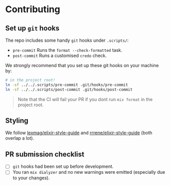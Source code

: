 # Contributing

## Set up `git` hooks

The repo includes some handy `git` hooks under `.scripts/`:

* `pre-commit` Runs the `format --check-formatted` task.
* `post-commit` Runs a customised `credo` check.

We strongly recommend that you set up these git hooks on your machine by:
```sh
# in the project root!
ln -sf ../../.scripts/pre-commit .git/hooks/pre-commit
ln -sf ../../.scripts/post-commit .git/hooks/post-commit
```

> Note that the CI will fail your PR if you dont run `mix format` in the project
> root.

## Styling

We follow
[lexmag/elixir-style-guide](https://github.com/lexmag/elixir-style-guide) and
[rrrene/elixir-style-guide](https://github.com/rrrene/elixir-style-guide) (both
overlap a lot).

## PR submission checklist

* [ ] `git` hooks had been set up before development.
* [ ] You ran `mix dialyzer` and no new warnings were emitted (especially due to
      your changes).
